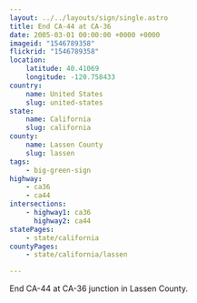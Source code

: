 ```yaml
---
layout: ../../layouts/sign/single.astro
title: End CA-44 at CA-36
date: 2005-03-01 00:00:00 +0000 +0000
imageid: "1546789358"
flickrid: "1546789358"
location:
    latitude: 40.41069
    longitude: -120.758433
country:
    name: United States
    slug: united-states
state:
    name: California
    slug: california
county:
    name: Lassen County
    slug: lassen
tags:
    - big-green-sign
highway:
    - ca36
    - ca44
intersections:
    - highway1: ca36
      highway2: ca44
statePages:
    - state/california
countyPages:
    - state/california/lassen

---
```

End CA-44 at CA-36 junction in Lassen County.